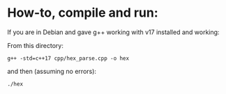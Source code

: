 # How-to, compile and run:


If you are in Debian and gave g++ working with v17 installed and working:

From this directory:

`g++ -std=c++17 cpp/hex_parse.cpp -o hex`

and then (assuming no errors):

`./hex`